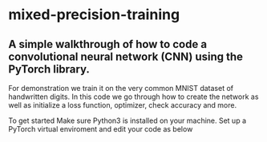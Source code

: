 # mixed-precision-training
## A simple walkthrough of how to code a convolutional neural network (CNN) using the PyTorch library. 
For demonstration we train it on the very
common MNIST dataset of handwritten digits. In this code we go through
how to create the network as well as initialize a loss function, optimizer,
check accuracy and more.

To get started
Make sure Python3 is installed on your machine.
Set up a PyTorch virtual enviroment and edit your code as below